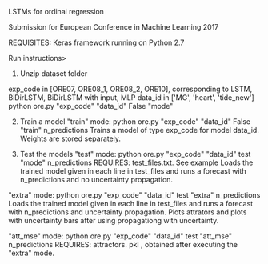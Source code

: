 LSTMs for ordinal regression

Submission for European Conference in Machine Learning 2017

REQUISITES: Keras framework running on Python 2.7


Run instructions>
1. Unzip dataset folder

exp_code in [ORE07, ORE08_1, ORE08_2, ORE10], corresponding to LSTM, BiDirLSTM, BiDirLSTM with input, MLP
data_id in ['MG', 'heart', 'tide_new']
python ore.py "exp_code" "data_id" False "mode"

2. Train a model
"train" mode: python ore.py "exp_code" "data_id" False "train" n_predictions
Trains a model of type exp_code for model data_id. Weights are stored separately.

3. Test the models
"test" mode: python ore.py "exp_code" "data_id" test "mode" n_predictions
REQUIRES: test_files.txt. See example
Loads the trained model given in each line in test_files and runs a forecast with n_predictions and no uncertainty propagation.

"extra" mode: python ore.py "exp_code" "data_id" test "extra" n_predictions
Loads the trained model given in each line in test_files and runs a forecast with n_predictions and uncertainty propagation. Plots attrators and plots with uncertainty bars after using propagationg with uncertainty.

"att_mse" mode: python ore.py "exp_code" "data_id" test "att_mse" n_predictions
REQUIRES: attractors. pkl , obtained after executing the "extra" mode.
